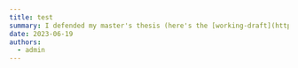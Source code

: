 ```yaml
---
title: test
summary: I defended my master's thesis (here's the [working-draft](https://maryiletey.com/PSIEssay2023.pdf)). 
date: 2023-06-19
authors:
  - admin
---
```

